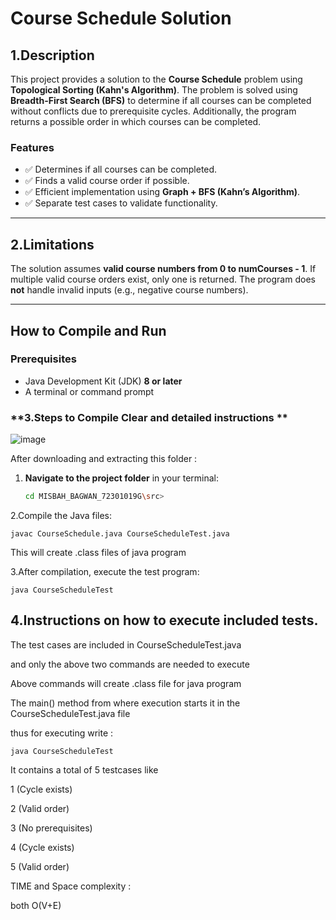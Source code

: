 # Course Schedule Solution

## **1.Description**
This project provides a solution to the **Course Schedule** problem using **Topological Sorting (Kahn's Algorithm)**. The problem is solved using **Breadth-First Search (BFS)** to determine if all courses can be completed without conflicts due to prerequisite cycles. Additionally, the program returns a possible order in which courses can be completed.

### **Features**
- ✅ Determines if all courses can be completed.
- ✅ Finds a valid course order if possible.
- ✅ Efficient implementation using **Graph + BFS (Kahn’s Algorithm)**.
- ✅ Separate test cases to validate functionality.

---

## **2.Limitations**
The solution assumes **valid course numbers from 0 to numCourses - 1**.
If multiple valid course orders exist, only one is returned.
The program does **not** handle invalid inputs (e.g., negative course numbers).

---

## **How to Compile and Run**

### **Prerequisites**
- Java Development Kit (JDK) **8 or later**
- A terminal or command prompt

### **3.Steps to Compile Clear and detailed instructions **

![image](https://github.com/user-attachments/assets/c2b78e4b-b25a-4e59-b3f2-20d9d19b30b8)

After downloading and extracting this folder : 

1. **Navigate to the project folder** in your terminal:
   ```sh
   cd MISBAH_BAGWAN_72301019G\src>

2.Compile the Java files:

    javac CourseSchedule.java CourseScheduleTest.java

This will create .class files of java program

3.After compilation, execute the test program:

    java CourseScheduleTest
    
## **4.Instructions on how to execute included tests.**

The test cases are included in CourseScheduleTest.java 

and only the above two commands are needed to execute 

Above commands will create .class file for java program

The main() method from where execution starts it in the CourseScheduleTest.java 
file 

thus for executing write :

    java CourseScheduleTest

It contains a total of 5 testcases like 

1 (Cycle exists)	

2 (Valid order)	

3 (No prerequisites)	

4 (Cycle exists)

5 (Valid order)

TIME and Space complexity :

both O(V+E)







